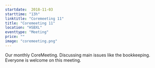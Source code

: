 ```yaml
---
startdate:  2018-11-03
starttime: "13h"
linktitle: "Coremeeting 11"
title: "Coremeeting 11"
location: "HSBXL"
eventtype: "Meeting"
price: ""
image: "coremeeting.png"
---
```


Our monthly CoreMeeting. Discussing main issues like the bookkeeping.
Everyone is welcome on this meeting.

